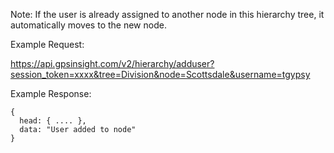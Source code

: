 Note: If the user is already assigned to another node in this hierarchy tree, it automatically moves to the new node.

Example Request:

https://api.gpsinsight.com/v2/hierarchy/adduser?session_token=xxxx&tree=Division&node=Scottsdale&username=tgypsy

Example Response:

    {
      head: { .... },
      data: "User added to node"
    }
